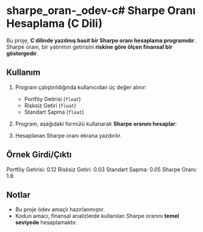 # sharpe_oran-_odev-c# Sharpe Oranı Hesaplama (C Dili)

Bu proje, **C dilinde yazılmış basit bir Sharpe oranı hesaplama programıdır**.  
Sharpe oranı, bir yatırımın getirisini **riskine göre ölçen finansal bir göstergedir**.

## Kullanım

1. Program çalıştırıldığında kullanıcıdan üç değer alınır:
   - Portföy Getirisi (`float`)
   - Risksiz Getiri (`float`)
   - Standart Sapma (`float`)

2. Program, aşağıdaki formülü kullanarak **Sharpe oranını hesaplar**:


3. Hesaplanan Sharpe oranı ekrana yazdırılır.

## Örnek Girdi/Çıktı
Portföy Getirisi: 0.12
Risksiz Getiri: 0.03
Standart Sapma: 0.05
Sharpe Oranı: 1.8


## Notlar

- Bu proje ödev amaçlı hazırlanmıştır.
- Kodun amacı, finansal analizlerde kullanılan Sharpe oranını **temel seviyede** hesaplamaktır.

